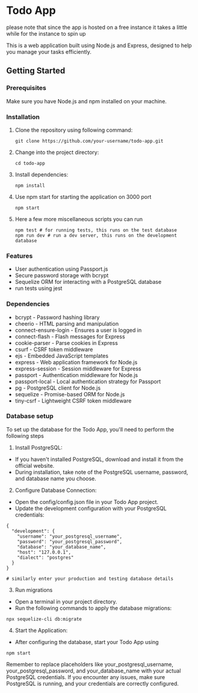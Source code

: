 # Todo App

please note that since the app is hosted on a free instance it takes a little while for the instance to spin up

This is a web application built using Node.js and Express, designed to help you manage your tasks efficiently.

## Getting Started

### Prerequisites

Make sure you have Node.js and npm installed on your machine.

### Installation

1. Clone the repository using following command:

   ```
   git clone https://github.com/your-username/todo-app.git
   ```
2. Change into the project directory:

   ```
   cd todo-app
   ```
3. Install dependencies:

   ```
   npm install
   ```

4. Use npm start for starting the application on 3000 port

   ```
   npm start
   ```

5. Here a few more miscellaneous scripts you can run

   ```
   npm test # for running tests, this runs on the test database
   npm run dev # run a dev server, this runs on the development database
   ```

### Features
- User authentication using Passport.js
- Secure password storage with bcrypt
- Sequelize ORM for interacting with a PostgreSQL database
- run tests using jest

### Dependencies
- bcrypt - Password hashing library
- cheerio - HTML parsing and manipulation
- connect-ensure-login - Ensures a user is logged in
- connect-flash - Flash messages for Express
- cookie-parser - Parse cookies in Express
- csurf - CSRF token middleware
- ejs - Embedded JavaScript templates
- express - Web application framework for Node.js
- express-session - Session middleware for Express
- passport - Authentication middleware for Node.js
- passport-local - Local authentication strategy for Passport
- pg - PostgreSQL client for Node.js
- sequelize - Promise-based ORM for Node.js
- tiny-csrf - Lightweight CSRF token middleware

### Database setup
To set up the database for the Todo App, you'll need to perform the following steps

1. Install PostgreSQL:
- If you haven't installed PostgreSQL, download and install it from the official website.
- During installation, take note of the PostgreSQL username, password, and database name you choose.

2. Configure Database Connection:
- Open the config/config.json file in your Todo App project.
- Update the development configuration with your PostgreSQL credentials:
```
{
  "development": {
    "username": "your_postgresql_username",
    "password": "your_postgresql_password",
    "database": "your_database_name",
    "host": "127.0.0.1",
    "dialect": "postgres"
  }
}

# similarly enter your production and testing database details
```
3. Run migrations
- Open a terminal in your project directory.
- Run the following commands to apply the database migrations:
```
npx sequelize-cli db:migrate
```
4. Start the Application:
- After configuring the database, start your Todo App using
```
npm start
```

Remember to replace placeholders like your_postgresql_username, your_postgresql_password, and your_database_name with your actual PostgreSQL credentials. If you encounter any issues, make sure PostgreSQL is running, and your credentials are correctly configured.
